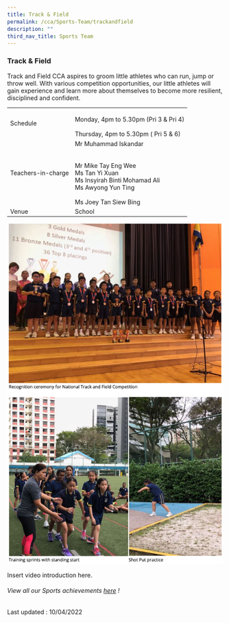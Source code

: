 ```yaml
---
title: Track & Field
permalink: /cca/Sports-Team/trackandfield
description: ""
third_nav_title: Sports Team
---
```

### Track & Field
Track and Field CCA aspires to groom little athletes who can run, jump or throw well. With various competition opportunities, our little athletes will gain experience and learn more about themselves to become more resilient, disciplined and confident.

|  |  |
|---|---|
| Schedule | <br>Monday, 4pm to 5.30pm (Pri 3 & Pri 4)  <br><br>Thursday, 4pm to 5.30pm ( Pri 5 & 6)  |
| Teachers-in-charge  | Mr Muhammad Iskandar<br><br><br>Mr Mike Tay Eng Wee<br>Ms Tan Yi Xuan<br>Ms Insyirah Binti Mohamad Ali<br>Ms Awyong Yun Ting<br><br>Ms Joey Tan Siew Bing<br> |
|  Venue |  School |

![](/images/cca2.png)

Insert video introduction here.

###### View all our Sports achievements [here](https://moe-sembawangpri-staging.netlify.app/our-students/non-academic-achievements/sportsandgames) !

Last updated : 10/04/2022